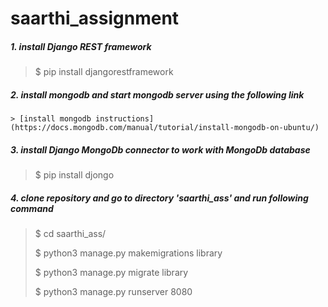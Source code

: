 # saarthi_assignment

##### 1. install Django REST framework 
  > $ pip install djangorestframework
  
##### 2. install mongodb and start mongodb server using the following link
    > [install mongodb instructions](https://docs.mongodb.com/manual/tutorial/install-mongodb-on-ubuntu/)
##### 3. install Django MongoDb connector to work with MongoDb database
  > $ pip install djongo
  
##### 4. clone repository and go to directory 'saarthi_ass' and run following command

  > $ cd saarthi_ass/
  > 
  > $ python3 manage.py makemigrations library
  > 
  > $ python3 manage.py migrate library
  > 
  > $ python3 manage.py runserver 8080
        
